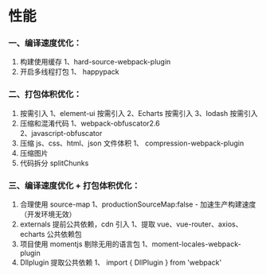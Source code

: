 # 性能

### 一、编译速度优化：

1. 构建使用缓存
   1、hard-source-webpack-plugin
2. 开启多线程打包
   1、 happypack

### 二、打包体积优化：

1. 按需引入
   1、element-ui 按需引入
   2、Echarts 按需引入
   3、lodash 按需引入
2. 压缩和混淆代码
   1、webpack-obfuscator2.6  
   2、javascript-obfuscator
3. 压缩 js、css、html、json 文件体积
   1、 compression-webpack-plugin
4. 压缩图片
5. 代码拆分 splitChunks

### 三、编译速度优化 + 打包体积优化：

1. 合理使用 source-map
   1、productionSourceMap:false - 加速生产构建速度（开发环境无效）
2. externals 提前公共依赖，cdn 引入
   1、提取 vue、vue-router、axios、echarts 公共依赖包
3. 项目使用 momentjs 剔除无用的语言包
   1、moment-locales-webpack-plugin
4. Dllplugin 提取公共依赖
   1、 import { DllPlugin } from 'webpack'
